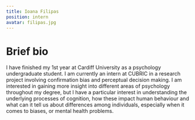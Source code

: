 ```yaml
---
title: Ioana Filipas
position: intern
avatar: filipas.jpg
---
```


# Brief bio
I have finished my 1st year at Cardiff University as a psychology undergraduate student. I am currently an intern at CUBRIC in a research project involving confirmation bias and perceptual decision making. I am interested in gaining more insight into different areas of psychology throughout my degree, but I have a particular interest in understanding the underlying processes of cognition, how these impact human behaviour and what can it tell us about differences among individuals, especially when it comes to biases, or mental health problems.